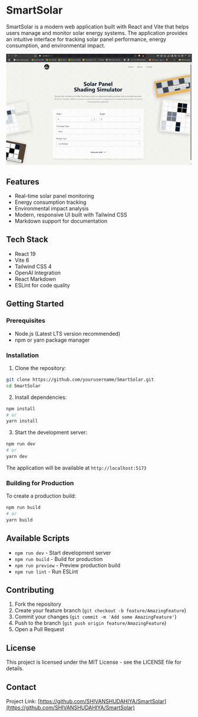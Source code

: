 # SmartSolar

SmartSolar is a modern web application built with React and Vite that helps users manage and monitor solar energy systems. The application provides an intuitive interface for tracking solar panel performance, energy consumption, and environmental impact.

![Smart Solar Demo](Project_demo.gif)

## Features

- Real-time solar panel monitoring
- Energy consumption tracking
- Environmental impact analysis
- Modern, responsive UI built with Tailwind CSS
- Markdown support for documentation

## Tech Stack

- React 19
- Vite 6
- Tailwind CSS 4
- OpenAI Integration
- React Markdown
- ESLint for code quality

## Getting Started

### Prerequisites

- Node.js (Latest LTS version recommended)
- npm or yarn package manager

### Installation

1. Clone the repository:
```bash
git clone https://github.com/yourusername/SmartSolar.git
cd SmartSolar
```

2. Install dependencies:
```bash
npm install
# or
yarn install
```

3. Start the development server:
```bash
npm run dev
# or
yarn dev
```

The application will be available at `http://localhost:5173`

### Building for Production

To create a production build:

```bash
npm run build
# or
yarn build
```

## Available Scripts

- `npm run dev` - Start development server
- `npm run build` - Build for production
- `npm run preview` - Preview production build
- `npm run lint` - Run ESLint

## Contributing

1. Fork the repository
2. Create your feature branch (`git checkout -b feature/AmazingFeature`)
3. Commit your changes (`git commit -m 'Add some AmazingFeature'`)
4. Push to the branch (`git push origin feature/AmazingFeature`)
5. Open a Pull Request

## License

This project is licensed under the MIT License - see the LICENSE file for details.

## Contact
Project Link: [https://github.com/SHIVANSHUDAHIYA/SmartSolar](https://github.com/SHIVANSHUDAHIYA/SmartSolar)
